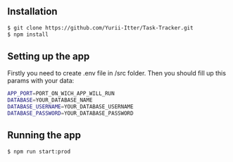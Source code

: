 ## Installation

```bash
$ git clone https://github.com/Yurii-Itter/Task-Tracker.git
$ npm install
```
## Setting up the app
Firstly you need to create .env file in /src folder. Then you should fill up this params with your data:

```bash
APP_PORT=PORT_ON_WICH_APP_WILL_RUN
DATABASE=YOUR_DATABASE_NAME
DATABASE_USERNAME=YOUR_DATABASE_USERNAME
DATABASE_PASSWORD=YOUR_DATABASE_PASSWORD
```
## Running the app

```bash
$ npm run start:prod
```
